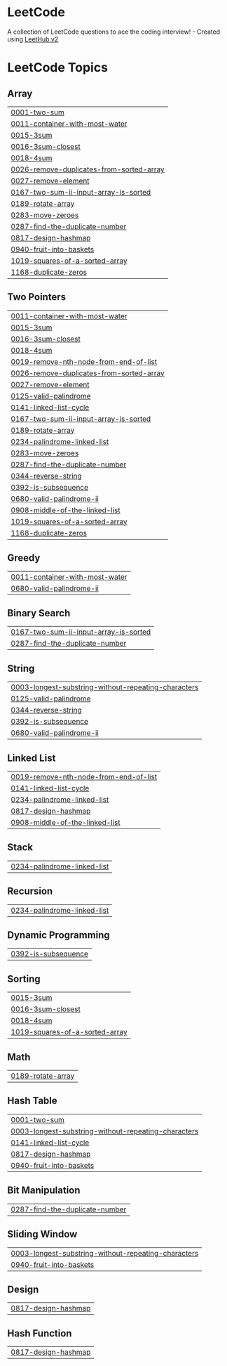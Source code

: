 # LeetCode
A collection of LeetCode questions to ace the coding interview! - Created using [LeetHub v2](https://github.com/arunbhardwaj/LeetHub-2.0)

<!---LeetCode Topics Start-->
# LeetCode Topics
## Array
|  |
| ------- |
| [0001-two-sum](https://github.com/jisun05/LeetCode/tree/master/0001-two-sum) |
| [0011-container-with-most-water](https://github.com/jisun05/LeetCode/tree/master/0011-container-with-most-water) |
| [0015-3sum](https://github.com/jisun05/LeetCode/tree/master/0015-3sum) |
| [0016-3sum-closest](https://github.com/jisun05/LeetCode/tree/master/0016-3sum-closest) |
| [0018-4sum](https://github.com/jisun05/LeetCode/tree/master/0018-4sum) |
| [0026-remove-duplicates-from-sorted-array](https://github.com/jisun05/LeetCode/tree/master/0026-remove-duplicates-from-sorted-array) |
| [0027-remove-element](https://github.com/jisun05/LeetCode/tree/master/0027-remove-element) |
| [0167-two-sum-ii-input-array-is-sorted](https://github.com/jisun05/LeetCode/tree/master/0167-two-sum-ii-input-array-is-sorted) |
| [0189-rotate-array](https://github.com/jisun05/LeetCode/tree/master/0189-rotate-array) |
| [0283-move-zeroes](https://github.com/jisun05/LeetCode/tree/master/0283-move-zeroes) |
| [0287-find-the-duplicate-number](https://github.com/jisun05/LeetCode/tree/master/0287-find-the-duplicate-number) |
| [0817-design-hashmap](https://github.com/jisun05/LeetCode/tree/master/0817-design-hashmap) |
| [0940-fruit-into-baskets](https://github.com/jisun05/LeetCode/tree/master/0940-fruit-into-baskets) |
| [1019-squares-of-a-sorted-array](https://github.com/jisun05/LeetCode/tree/master/1019-squares-of-a-sorted-array) |
| [1168-duplicate-zeros](https://github.com/jisun05/LeetCode/tree/master/1168-duplicate-zeros) |
## Two Pointers
|  |
| ------- |
| [0011-container-with-most-water](https://github.com/jisun05/LeetCode/tree/master/0011-container-with-most-water) |
| [0015-3sum](https://github.com/jisun05/LeetCode/tree/master/0015-3sum) |
| [0016-3sum-closest](https://github.com/jisun05/LeetCode/tree/master/0016-3sum-closest) |
| [0018-4sum](https://github.com/jisun05/LeetCode/tree/master/0018-4sum) |
| [0019-remove-nth-node-from-end-of-list](https://github.com/jisun05/LeetCode/tree/master/0019-remove-nth-node-from-end-of-list) |
| [0026-remove-duplicates-from-sorted-array](https://github.com/jisun05/LeetCode/tree/master/0026-remove-duplicates-from-sorted-array) |
| [0027-remove-element](https://github.com/jisun05/LeetCode/tree/master/0027-remove-element) |
| [0125-valid-palindrome](https://github.com/jisun05/LeetCode/tree/master/0125-valid-palindrome) |
| [0141-linked-list-cycle](https://github.com/jisun05/LeetCode/tree/master/0141-linked-list-cycle) |
| [0167-two-sum-ii-input-array-is-sorted](https://github.com/jisun05/LeetCode/tree/master/0167-two-sum-ii-input-array-is-sorted) |
| [0189-rotate-array](https://github.com/jisun05/LeetCode/tree/master/0189-rotate-array) |
| [0234-palindrome-linked-list](https://github.com/jisun05/LeetCode/tree/master/0234-palindrome-linked-list) |
| [0283-move-zeroes](https://github.com/jisun05/LeetCode/tree/master/0283-move-zeroes) |
| [0287-find-the-duplicate-number](https://github.com/jisun05/LeetCode/tree/master/0287-find-the-duplicate-number) |
| [0344-reverse-string](https://github.com/jisun05/LeetCode/tree/master/0344-reverse-string) |
| [0392-is-subsequence](https://github.com/jisun05/LeetCode/tree/master/0392-is-subsequence) |
| [0680-valid-palindrome-ii](https://github.com/jisun05/LeetCode/tree/master/0680-valid-palindrome-ii) |
| [0908-middle-of-the-linked-list](https://github.com/jisun05/LeetCode/tree/master/0908-middle-of-the-linked-list) |
| [1019-squares-of-a-sorted-array](https://github.com/jisun05/LeetCode/tree/master/1019-squares-of-a-sorted-array) |
| [1168-duplicate-zeros](https://github.com/jisun05/LeetCode/tree/master/1168-duplicate-zeros) |
## Greedy
|  |
| ------- |
| [0011-container-with-most-water](https://github.com/jisun05/LeetCode/tree/master/0011-container-with-most-water) |
| [0680-valid-palindrome-ii](https://github.com/jisun05/LeetCode/tree/master/0680-valid-palindrome-ii) |
## Binary Search
|  |
| ------- |
| [0167-two-sum-ii-input-array-is-sorted](https://github.com/jisun05/LeetCode/tree/master/0167-two-sum-ii-input-array-is-sorted) |
| [0287-find-the-duplicate-number](https://github.com/jisun05/LeetCode/tree/master/0287-find-the-duplicate-number) |
## String
|  |
| ------- |
| [0003-longest-substring-without-repeating-characters](https://github.com/jisun05/LeetCode/tree/master/0003-longest-substring-without-repeating-characters) |
| [0125-valid-palindrome](https://github.com/jisun05/LeetCode/tree/master/0125-valid-palindrome) |
| [0344-reverse-string](https://github.com/jisun05/LeetCode/tree/master/0344-reverse-string) |
| [0392-is-subsequence](https://github.com/jisun05/LeetCode/tree/master/0392-is-subsequence) |
| [0680-valid-palindrome-ii](https://github.com/jisun05/LeetCode/tree/master/0680-valid-palindrome-ii) |
## Linked List
|  |
| ------- |
| [0019-remove-nth-node-from-end-of-list](https://github.com/jisun05/LeetCode/tree/master/0019-remove-nth-node-from-end-of-list) |
| [0141-linked-list-cycle](https://github.com/jisun05/LeetCode/tree/master/0141-linked-list-cycle) |
| [0234-palindrome-linked-list](https://github.com/jisun05/LeetCode/tree/master/0234-palindrome-linked-list) |
| [0817-design-hashmap](https://github.com/jisun05/LeetCode/tree/master/0817-design-hashmap) |
| [0908-middle-of-the-linked-list](https://github.com/jisun05/LeetCode/tree/master/0908-middle-of-the-linked-list) |
## Stack
|  |
| ------- |
| [0234-palindrome-linked-list](https://github.com/jisun05/LeetCode/tree/master/0234-palindrome-linked-list) |
## Recursion
|  |
| ------- |
| [0234-palindrome-linked-list](https://github.com/jisun05/LeetCode/tree/master/0234-palindrome-linked-list) |
## Dynamic Programming
|  |
| ------- |
| [0392-is-subsequence](https://github.com/jisun05/LeetCode/tree/master/0392-is-subsequence) |
## Sorting
|  |
| ------- |
| [0015-3sum](https://github.com/jisun05/LeetCode/tree/master/0015-3sum) |
| [0016-3sum-closest](https://github.com/jisun05/LeetCode/tree/master/0016-3sum-closest) |
| [0018-4sum](https://github.com/jisun05/LeetCode/tree/master/0018-4sum) |
| [1019-squares-of-a-sorted-array](https://github.com/jisun05/LeetCode/tree/master/1019-squares-of-a-sorted-array) |
## Math
|  |
| ------- |
| [0189-rotate-array](https://github.com/jisun05/LeetCode/tree/master/0189-rotate-array) |
## Hash Table
|  |
| ------- |
| [0001-two-sum](https://github.com/jisun05/LeetCode/tree/master/0001-two-sum) |
| [0003-longest-substring-without-repeating-characters](https://github.com/jisun05/LeetCode/tree/master/0003-longest-substring-without-repeating-characters) |
| [0141-linked-list-cycle](https://github.com/jisun05/LeetCode/tree/master/0141-linked-list-cycle) |
| [0817-design-hashmap](https://github.com/jisun05/LeetCode/tree/master/0817-design-hashmap) |
| [0940-fruit-into-baskets](https://github.com/jisun05/LeetCode/tree/master/0940-fruit-into-baskets) |
## Bit Manipulation
|  |
| ------- |
| [0287-find-the-duplicate-number](https://github.com/jisun05/LeetCode/tree/master/0287-find-the-duplicate-number) |
## Sliding Window
|  |
| ------- |
| [0003-longest-substring-without-repeating-characters](https://github.com/jisun05/LeetCode/tree/master/0003-longest-substring-without-repeating-characters) |
| [0940-fruit-into-baskets](https://github.com/jisun05/LeetCode/tree/master/0940-fruit-into-baskets) |
## Design
|  |
| ------- |
| [0817-design-hashmap](https://github.com/jisun05/LeetCode/tree/master/0817-design-hashmap) |
## Hash Function
|  |
| ------- |
| [0817-design-hashmap](https://github.com/jisun05/LeetCode/tree/master/0817-design-hashmap) |
<!---LeetCode Topics End-->
